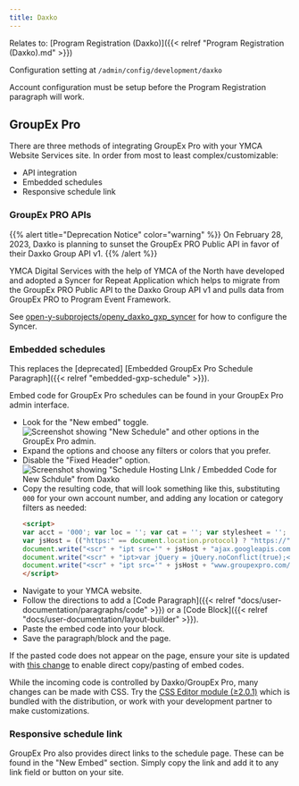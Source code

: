 ```yaml
---
title: Daxko
---
```


Relates to: [Program Registration (Daxko)]({{< relref "Program Registration (Daxko).md" >}})

Configuration setting at `/admin/config/development/daxko`

Account configuration must be setup before the Program Registration paragraph will work.

## GroupEx Pro

There are three methods of integrating GroupEx Pro with your YMCA Website Services site. In order from most to least  complex/customizable:

- API integration
- Embedded schedules
- Responsive schedule link

### GroupEx PRO APIs

{{% alert title="Deprecation Notice" color="warning" %}}
On February 28, 2023, Daxko is planning to sunset the GroupEx PRO Public API in favor of their Daxko Group API v1.
{{% /alert %}}

YMCA Digital Services with the help of YMCA of the North have developed and adopted a Syncer for Repeat Application which helps to migrate from the GroupEx PRO Public API to the Daxko Group API v1 and pulls data from GroupEx PRO to Program Event Framework.

See [open-y-subprojects/openy_daxko_gxp_syncer](https://github.com/open-y-subprojects/openy_daxko_gxp_syncer) for how to configure the Syncer.

### Embedded schedules

This replaces the [deprecated] [Embedded GroupEx Pro Schedule Paragraph]({{< relref "embedded-gxp-schedule" >}}).

Embed code for GroupEx Pro schedules can be found in your GroupEx Pro admin interface. 

- Look for the "New embed" toggle. ![Screenshot showing "New Schedule" and other options in the GroupEx Pro admin.](gxp-embed-toggle-new.png)
- Expand the options and choose any filters or colors that you prefer.
- Disable the "Fixed Header" option. ![Screenshot showing "Schedule Hosting LInk / Embedded Code for New Schdule" from Daxko](gxp-embed-settings.png)
- Copy the resulting code, that will look something like this, substituting `000` for your own account number, and adding any location or category filters as needed:
    ```html
  <script>
    var acct = '000'; var loc = ''; var cat = ''; var stylesheet = ''; var hideLastnames = true;
    var jsHost = (("https:" == document.location.protocol) ? "https://" : "http://");
    document.write("<scr" + "ipt src='" + jsHost + "ajax.googleapis.com/ajax/libs/jquery/1.7/jquery.min.js' type='text/javascript'></scr" + "ipt>");
    document.write("<scr" + "ipt>var jQuery = jQuery.noConflict(true);</scr" + "ipt>");
    document.write("<scr" + "ipt src='" + jsHost + "www.groupexpro.com/schedule/embed/schedule_embed_responsive.2.js.php?a=" + acct + "' type='text/javascript'></scr" + "ipt>");
  </script>
    ```
- Navigate to your YMCA website.
- Follow the directions to add a [Code Paragraph]({{< relref "docs/user-documentation/paragraphs/code" >}}) or a [Code Block]({{< relref "docs/user-documentation/layout-builder" >}}).
- Paste the embed code into your block.
- Save the paragraph/block and the page.

If the pasted code does not appear on the page, ensure your site is updated with [this change](https://github.com/open-y-subprojects/openy_features/pull/29) to enable direct copy/pasting of embed codes.

While the incoming code is controlled by Daxko/GroupEx Pro, many changes can be made with CSS. Try the [CSS Editor module (≥2.0.1)](https://www.drupal.org/project/css_editor) which is bundled with the distribution, or work with your development partner to make customizations.

### Responsive schedule link

GroupEx Pro also provides direct links to the schedule page. These can be found in the "New Embed" section. Simply copy the link and add it to any link field or button on your site.
